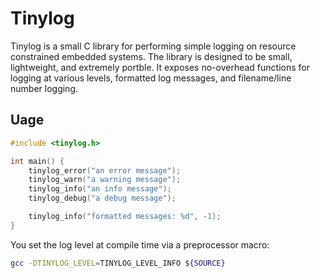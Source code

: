 # Tinylog

Tinylog is a small C library for performing simple logging on resource
constrained embedded systems. The library is designed to be small, lightweight,
and extremely portble. It exposes no-overhead functions for logging at various
levels, formatted log messages, and filename/line number logging.

## Uage

```c
#include <tinylog.h>

int main() {
    tinylog_error("an error message");
    tinylog_warn("a warning message");
    tinylog_info("an info message");
    tinylog_debug("a debug message");

    tinylog_info("formatted messages: %d", -1);
}
```

You set the log level at compile time via a preprocessor macro:

```bash
gcc -DTINYLOG_LEVEL=TINYLOG_LEVEL_INFO ${SOURCE}
```
